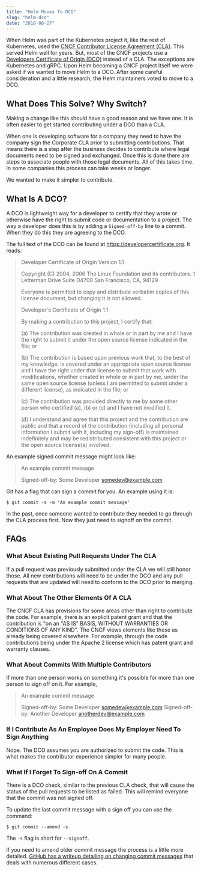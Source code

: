 ```yaml
---
title: "Helm Moves To DCO"
slug: "helm-dco"
date: "2018-08-27"
---
```


When Helm was part of the Kubernetes project it, like the rest of Kubernetes, used the [CNCF Contributor License Agreement (CLA)](https://github.com/cncf/cla). This served Helm well for years. But, most of the CNCF projects use a [Developers Certificate of Origin (DCO)](https://developercertificate.org/) instead of a CLA. The exceptions are Kubernetes and gRPC. Upon Helm becoming a CNCF project itself we were asked if we wanted to move Helm to a DCO. After some careful consideration and a little research, the Helm maintainers voted to move to a DCO.  <!-- truncate -->
## What Does This Solve? Why Switch?

Making a change like this should have a good reason and we have one. It is often easier to get started contributing under a DCO than a CLA.

When one is developing software for a company they need to have the company sign the Corporate CLA prior to submitting contributions. That means there is a step after the business decides to contribute where legal documents need to be signed and exchanged. Once this is done there are steps to associate people with those legal documents. All of this takes time. In some companies this process can take weeks or longer.

We wanted to make it simpler to contribute.

## What Is A DCO?

A DCO is lightweight way for a developer to certify that they wrote or otherwise have the right to submit code or documentation to a project. The way a developer does this is by adding a `Signed-off-by` line to a commit. When they do this they are agreeing to the DCO.

The full text of the DCO can be found at https://developercertificate.org. It reads:

> Developer Certificate of Origin
> Version 1.1
>
> Copyright (C) 2004, 2006 The Linux Foundation and its contributors.
> 1 Letterman Drive
> Suite D4700
> San Francisco, CA, 94129
> 
> Everyone is permitted to copy and distribute verbatim copies of this
> license document, but changing it is not allowed.
> 
> 
> Developer's Certificate of Origin 1.1
> 
> By making a contribution to this project, I certify that:
> 
> (a) The contribution was created in whole or in part by me and I
>     have the right to submit it under the open source license
>     indicated in the file; or
> 
> (b) The contribution is based upon previous work that, to the best
>     of my knowledge, is covered under an appropriate open source
>     license and I have the right under that license to submit that
>     work with modifications, whether created in whole or in part
>     by me, under the same open source license (unless I am
>     permitted to submit under a different license), as indicated
>     in the file; or
> 
> (c) The contribution was provided directly to me by some other
>     person who certified (a), (b) or (c) and I have not modified
>     it.
> 
> (d) I understand and agree that this project and the contribution
>     are public and that a record of the contribution (including all
>     personal information I submit with it, including my sign-off) is
>     maintained indefinitely and may be redistributed consistent with
>     this project or the open source license(s) involved.

An example signed commit message might look like:

> An example commit message
> 
> Signed-off-by: Some Developer <somedev@example.com>

Git has a flag that can sign a commit for you. An example using it is:

```
$ git commit -s -m 'An example commit message'
```

In the past, once someone wanted to contribute they needed to go through the CLA process first. Now they just need to signoff on the commit.

## FAQs

### What About Existing Pull Requests Under The CLA

If a pull request was previously submitted under the CLA we will still honor those. All new contributions will need to be under the DCO and any pull requests that are updated will need to conform to the DCO prior to merging.

### What About The Other Elements Of A CLA

The CNCF CLA has provisions for some areas other than right to contribute the code. For example, there is an explicit patent grant and that the contribution is "on an "AS IS" BASIS, WITHOUT WARRANTIES OR CONDITIONS OF ANY KIND". The CNCF views elements like these as already being covered elsewhere. For example, through the code contributions being under the Apache 2 license which has patent grant and warranty clauses.

### What About Commits With Multiple Contributors

If more than one person works on something it's possible for more than one person to sign off on it. For example,

> An example commit message
> 
> Signed-off-by: Some Developer <somedev@example.com>
> Signed-off-by: Another Developer <anotherdev@example.com>

### If I Contribute As An Employee Does My Employer Need To Sign Anything

Nope. The DCO assumes you are authorized to submit the code. This is what makes the contributor experience simpler for many people.

### What If I Forget To Sign-off On A Commit

There is a DCO check, similar to the previous CLA check, that will cause the status of the pull requests to be listed as failed. This will remind everyone that the commit was not signed off.

To update the last commit message with a sign off you can use the command:

```
$ git commit --amend -s
```

The `-s` flag is short for `--signoff`.

If you need to amend older commit message the process is a little more detailed. [GitHub has a writeup detailing on changing commit messages](https://help.github.com/articles/changing-a-commit-message/) that deals with numerous different cases.
